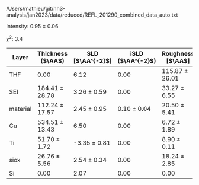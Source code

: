 /Users/mathieu/git/nh3-analysis/jan2023/data/reduced/REFL_201290_combined_data_auto.txt

Intensity: 0.95 ± 0.06

$\chi^2$:  3.4

| Layer | Thickness ($\AA$) | SLD [$\AA^{-2}$] | iSLD ($\AA^{-2}$) | Roughness [$\AA$] |
| --- | --- | --- | --- | --- |
|                  THF | 0.00 | 6.12 | 0.00 | 115.87 ± 26.01 |
|                  SEI | 184.41 ± 28.78 | 3.26 ± 0.59 | 0.00 | 33.27 ± 6.55 |
|             material | 112.24 ± 17.57 | 2.45 ± 0.95 | 0.10 ± 0.04 | 20.50 ± 5.41 |
|                   Cu | 534.51 ± 13.43 | 6.50 | 0.00 | 6.72 ± 1.89 |
|                   Ti | 51.70 ± 1.72 | -3.35 ± 0.81 | 0.00 | 8.90 ± 0.11 |
|                 siox | 26.76 ± 5.56 | 2.54 ± 0.34 | 0.00 | 18.24 ± 2.85 |
|                   Si | 0.00 | 2.07 | 0.00 | 0.00 |
